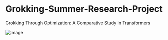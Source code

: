 # Grokking-Summer-Research-Project
Grokking Through Optimization: A Comparative Study in Transformers

![image](https://github.com/user-attachments/assets/72c51300-8e66-4c04-9366-3df525d0521c)

